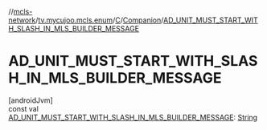 //[mcls-network](../../../../index.md)/[tv.mycujoo.mcls.enum](../../index.md)/[C](../index.md)/[Companion](index.md)/[AD_UNIT_MUST_START_WITH_SLASH_IN_MLS_BUILDER_MESSAGE](-a-d_-u-n-i-t_-m-u-s-t_-s-t-a-r-t_-w-i-t-h_-s-l-a-s-h_-i-n_-m-l-s_-b-u-i-l-d-e-r_-m-e-s-s-a-g-e.md)

# AD_UNIT_MUST_START_WITH_SLASH_IN_MLS_BUILDER_MESSAGE

[androidJvm]\
const val [AD_UNIT_MUST_START_WITH_SLASH_IN_MLS_BUILDER_MESSAGE](-a-d_-u-n-i-t_-m-u-s-t_-s-t-a-r-t_-w-i-t-h_-s-l-a-s-h_-i-n_-m-l-s_-b-u-i-l-d-e-r_-m-e-s-s-a-g-e.md): [String](https://kotlinlang.org/api/latest/jvm/stdlib/kotlin/-string/index.html)
